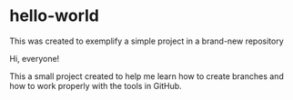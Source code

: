 # hello-world
This was created to exemplify a simple project in a brand-new repository

Hi, everyone!

This a small project created to help me learn how to create branches and how to work properly with the tools in GitHub. 
